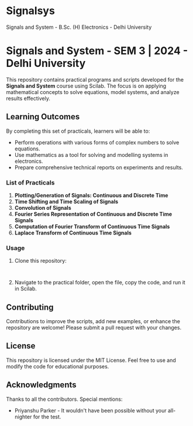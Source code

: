 # Signalsys
Signals and System - B.Sc. (H) Electronics - Delhi University
<!DOCTYPE html>
<html lang="en">
<head>
    <meta charset="UTF-8">
    <meta name="viewport" content="width=device-width, initial-scale=1.0">
</head>
<body>
    <h1>Signals and System - SEM 3 | 2024 - Delhi University</h1>
    <p>
        This repository contains practical programs and scripts developed for the 
        <strong>Signals and System</strong> course using Scilab. The focus is on applying mathematical concepts 
        to solve equations, model systems, and analyze results effectively.
    </p>
    <h2>Learning Outcomes</h2>
    <p>By completing this set of practicals, learners will be able to:</p>
    <ul>
        <li>Perform operations with various forms of complex numbers to solve equations.</li>
        <li>Use mathematics as a tool for solving and modelling systems in electronics.</li>
        <li>Prepare comprehensive technical reports on experiments and results.</li>
    </ul>
    <h3>List of Practicals</h3>
 <ol>
        <li><strong>Plotting/Generation of Signals: Continuous and Discrete Time</strong></li>
        <li><strong>Time Shifting and Time Scaling of Signals</strong></li>
        <li><strong>Convolution of Signals</strong></li>
        <li><strong>Fourier Series Representation of Continuous and Discrete Time Signals</strong></li>
        <li><strong>Computation of Fourier Transform of Continuous Time Signals</strong></li>
        <li><strong>Laplace Transform of Continuous Time Signals</strong></li>
    </ol>
    <h3>Usage</h3>
    <ol>
        <li>Clone this repository:</li>
        <pre><code>  </code></pre>
        <li>Navigate to the practical folder, open the file, copy the code, and run it in Scilab.</li>
    </ol>
    <h2>Contributing</h2>
    <p>
        Contributions to improve the scripts, add new examples, or enhance the repository are welcome! 
        Please submit a pull request with your changes.
    </p>
    <h2>License</h2>
    <p>
        This repository is licensed under the MIT License. Feel free to use and modify the code for educational purposes.
    </p>
    <h2>Acknowledgments</h2>
    <p>
        Thanks to all the contributors. Special mentions: 
        <ul>
            <li>Priyanshu Parker - It wouldn't have been possible without your all-nighter for the test.</li>
        </ul>
    </p>
</body>
</html>
